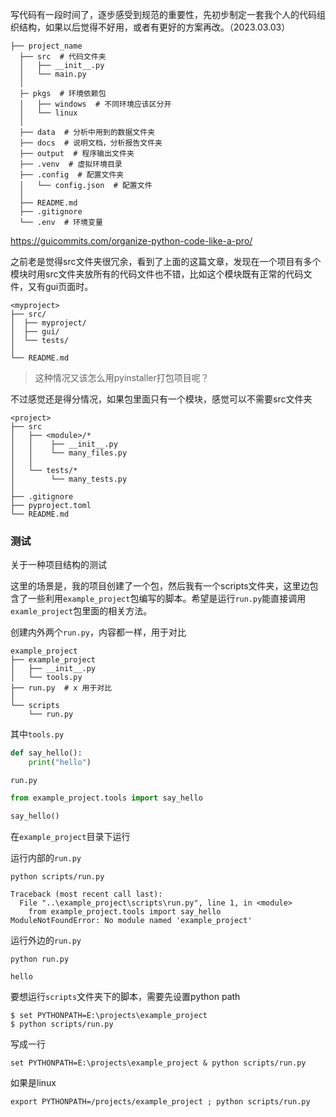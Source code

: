 

写代码有一段时间了，逐步感受到规范的重要性，先初步制定一套我个人的代码组织结构，如果以后觉得不好用，或者有更好的方案再改。（2023.03.03）

```
├── project_name
  ├── src  # 代码文件夹
  │   ├── __init__.py
  │   └── main.py
  │
  ├─ pkgs  # 环境依赖包
  │   ├── windows  # 不同环境应该区分开
  │   └── linux
  │
  ├── data  # 分析中用到的数据文件夹
  ├── docs  # 说明文档，分析报告文件夹
  ├── output  # 程序输出文件夹
  ├── .venv  # 虚拟环境目录
  ├── .config  # 配置文件夹
  │   └── config.json  # 配置文件
  │
  ├── README.md
  ├── .gitignore
  └── .env  # 环境变量
```

https://guicommits.com/organize-python-code-like-a-pro/

之前老是觉得src文件夹很冗余，看到了上面的这篇文章，发现在一个项目有多个模块时用src文件夹放所有的代码文件也不错，比如这个模块既有正常的代码文件，又有gui页面时。

```
<myproject>
├── src/
│  ├── myproject/
│  ├── gui/
│  └── tests/
│
└── README.md
```

> 这种情况又该怎么用pyinstaller打包项目呢？

不过感觉还是得分情况，如果包里面只有一个模块，感觉可以不需要src文件夹

```
<project>
├── src
│   ├── <module>/*
│   │    ├── __init__.py
│   │    └── many_files.py
│   │
│   └── tests/*
│        └── many_tests.py
│
├── .gitignore
├── pyproject.toml
└── README.md
```

### 测试

关于一种项目结构的测试

这里的场景是，我的项目创建了一个包，然后我有一个scripts文件夹，这里边包含了一些利用`example_project`包编写的脚本。希望是运行`run.py`能直接调用`examle_project`包里面的相关方法。

创建内外两个`run.py`，内容都一样，用于对比

```
example_project
├── example_project
│   ├── __init__.py
│   └── tools.py
├── run.py  # x 用于对比
│
└── scripts
    └── run.py
```

其中`tools.py`

```python
def say_hello():
    print("hello")
```

`run.py`

```python
from example_project.tools import say_hello

say_hello()
```

在`example_project`目录下运行

运行内部的`run.py`

```
python scripts/run.py
```

```
Traceback (most recent call last):
  File "..\example_project\scripts\run.py", line 1, in <module>
    from example_project.tools import say_hello
ModuleNotFoundError: No module named 'example_project'
```

运行外边的`run.py`

```
python run.py
```

```
hello
```

要想运行`scripts`文件夹下的脚本，需要先设置python path

```
$ set PYTHONPATH=E:\projects\example_project
$ python scripts/run.py
```

写成一行

```
set PYTHONPATH=E:\projects\example_project & python scripts/run.py
```

如果是linux

```
export PYTHONPATH=/projects/example_project ; python scripts/run.py
```

